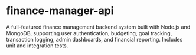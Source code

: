 # finance-manager-api
A full-featured finance management backend system built with Node.js and MongoDB, supporting user authentication, budgeting, goal tracking, transaction logging, admin dashboards, and financial reporting. Includes unit and integration tests.
